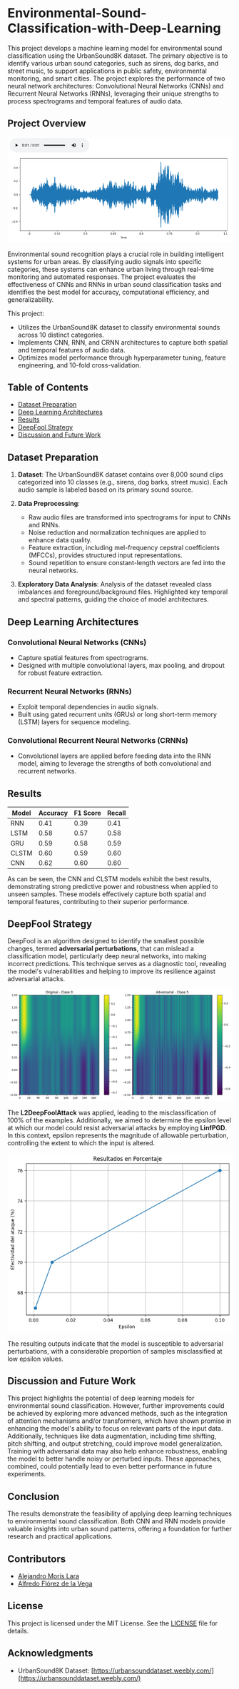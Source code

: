 # Environmental-Sound-Classification-with-Deep-Learning

This project develops a machine learning model for environmental sound classification using the UrbanSound8K dataset. The primary objective is to identify various urban sound categories, such as sirens, dog barks, and street music, to support applications in public safety, environmental monitoring, and smart cities. The project explores the performance of two neural network architectures: Convolutional Neural Networks (CNNs) and Recurrent Neural Networks (RNNs), leveraging their unique strengths to process spectrograms and temporal features of audio data.

## Project Overview
![portrait](images/portrait.png)

Environmental sound recognition plays a crucial role in building intelligent systems for urban areas. By classifying audio signals into specific categories, these systems can enhance urban living through real-time monitoring and automated responses. The project evaluates the effectiveness of CNNs and RNNs in urban sound classification tasks and identifies the best model for accuracy, computational efficiency, and generalizability.

This project:
- Utilizes the UrbanSound8K dataset to classify environmental sounds across 10 distinct categories.
- Implements CNN, RNN, and CRNN architectures to capture both spatial and temporal features of audio data.
- Optimizes model performance through hyperparameter tuning, feature engineering, and 10-fold cross-validation.

## Table of Contents
- [Dataset Preparation](#dataset-preparation)
- [Deep Learning Architectures](#deep-learning-architectures)
- [Results](#results)
- [DeepFool Strategy](#deepfool-strategy)
- [Discussion and Future Work](#discussion-and-future-work)


## Dataset Preparation

1. **Dataset**:
   The UrbanSound8K dataset contains over 8,000 sound clips categorized into 10 classes (e.g., sirens, dog barks, street music). Each audio sample is labeled based on its primary sound source.

2. **Data Preprocessing**:
   - Raw audio files are transformed into spectrograms for input to CNNs and RNNs.
   - Noise reduction and normalization techniques are applied to enhance data quality.
   - Feature extraction, including mel-frequency cepstral coefficients (MFCCs), provides structured input representations.
   - Sound repetition to ensure constant-length vectors are fed into the neural networks.

3. **Exploratory Data Analysis**:
   Analysis of the dataset revealed class imbalances and foreground/background files. Highlighted key temporal and spectral patterns, guiding the choice of model architectures.

## Deep Learning Architectures

### Convolutional Neural Networks (CNNs)
- Capture spatial features from spectrograms.
- Designed with multiple convolutional layers, max pooling, and dropout for robust feature extraction.

### Recurrent Neural Networks (RNNs)
- Exploit temporal dependencies in audio signals.
- Built using gated recurrent units (GRUs) or long short-term memory (LSTM) layers for sequence modeling.
  
### Convolutional Recurrent Neural Networks (CRNNs)
- Convolutional layers are applied before feeding data into the RNN model, aiming to leverage the strengths of both convolutional and recurrent networks.
## Results

| **Model** | **Accuracy** | **F1 Score** | **Recall** |
|-----------|--------------|--------------|------------|
| RNN       | 0.41         | 0.39         | 0.41       |
| LSTM      | 0.58         | 0.57         | 0.58       |
| GRU       | 0.59         | 0.58         | 0.59       |
| CLSTM     | 0.60         | 0.59         | 0.60       |
| CNN       | 0.62         | 0.60         | 0.60       |


As can be seen, the CNN and CLSTM models exhibit the best results, demonstrating strong predictive power and robustness when applied to unseen samples. These models effectively capture both spatial and temporal features, contributing to their superior performance.
## DeepFool Strategy
DeepFool is an algorithm designed to identify the smallest possible changes, termed **adversarial perturbations**, that can mislead a classification model, particularly deep neural networks, into making incorrect predictions. This technique serves as a diagnostic tool, revealing the model's vulnerabilities and helping to improve its resilience against adversarial attacks.

![adversial](images/adversial.png)

The **L2DeepFoolAttack** was applied, leading to the misclassification of 100% of the examples. Additionally, we aimed to determine the epsilon level at which our model could resist adversarial attacks by employing **LinfPGD**. In this context, epsilon represents the magnitude of allowable perturbation, controlling the extent to which the input is altered.

![deepfool](images/deepfool.png)

The resulting outputs indicate that the model is susceptible to adversarial perturbations, with a considerable proportion of samples misclassified at low epsilon values.

## Discussion and Future Work

This project highlights the potential of deep learning models for environmental sound classification. However, further improvements could be achieved by exploring more advanced methods, such as the integration of attention mechanisms and/or transformers, which have shown promise in enhancing the model's ability to focus on relevant parts of the input data. Additionally, techniques like data augmentation, including time shifting, pitch shifting, and output stretching, could improve model generalization. Training with adversarial data may also help enhance robustness, enabling the model to better handle noisy or perturbed inputs. These approaches, combined, could potentially lead to even better performance in future experiments.

  
## Conclusion
The results demonstrate the feasibility of applying deep learning techniques to environmental sound classification. Both CNN and RNN models provide valuable insights into urban sound patterns, offering a foundation for further research and practical applications.

## Contributors
- [Alejandro Morís Lara](https://github.com/alejandromorislara)
- [Alfredo Flórez de la Vega](https://github.com/alfredofdlv)

## License
This project is licensed under the MIT License. See the [LICENSE](LICENSE) file for details.

## Acknowledgments
- UrbanSound8K Dataset: [https://urbansounddataset.weebly.com/](https://urbansounddataset.weebly.com/)
